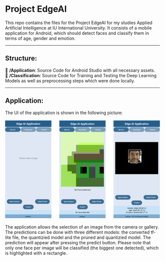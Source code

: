 # Project EdgeAI
This repo contains the files for the Project EdgeAI for my studies Applied Artificial Intelligence at IU International University. It consists of a mobile application for Android, which should detect faces and classify them in terms of age, gender and emotion.

---

## Structure:
📂 **/Application**: Source Code for Android Studio with all necessary assets.<br>
📂 **/Classification**: Source Code for Training and Testing the Deep Learning Models as well as preprocessing steps which were done locally.

---

## Application:

The UI of the application is shown in the following picture:<br>
 <br>
![UI of the Application](ui.png)
<br> 
<br>The application allows the selection of an image from the camera or gallery. The predictions can be done with three different models: the converted tf-lite file, the quantizied model and the pruned and quantizied model. The prediction will appear after pressing the predict button. 
Please note that only one face per image will be classified (the biggest one detected), which is highlighted with a rectangle. 
